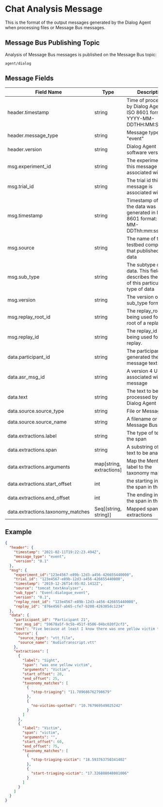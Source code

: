 # Chat Analysis Message

This is the format of the output messages generated by the Dialog Agent when processing files or Message Bus messages.


## Message Bus Publishing Topic

Analysis of Message Bus messages is published on the Message Bus topic:

```
agent/dialog
```


## Message Fields

Field Name              | Type   | Description
---                     | ---    | ---
header.timestamp | string | Time of processing by Dialog Agent, in ISO 8601 format: YYYY-MM-DDTHH:MM:SS.SSSZ
header.message_type | string | Message type, e.g. "event"
header.version | string | Dialog Agent software version
msg.experiment_id | string | The experiment id this message is associated with
msg.trial_id | string | The trial id this message is associated with
msg.timestamp | string | Timestamp of when the data was generated in ISO 8601 format: YYYY-MM-DDThh:mm:ss.ssssZ
msg.source | string | The name of the testbed component that published this data
msg.sub_type | string | The subtype of the data.  This field describes the format of this particular type of data
msg.version | string | The version of the sub_type format
msg.replay_root_id | string | The replay_root_id if being used for the root of a replay.
msg.replay_id | string | The replay_id if being used for a replay.
data.participant_id | string | The participant who generated the message text
data.asr_msg_id | string | A version 4 UUID associated with this message
data.text | string | The text to be processed by the Dialog Agent
data.source.source_type | string | File or Message Bus
data.source.source_name |string | A filename or Message Bus topic
data.extractions.label |string | The type of text in the span
data.extractions.span |string | A substring of the text to be analyzed.
data.extractions.arguments |map[string, extractions]| Map the Mention label to the taxonomy map
data.extractions.start_offset | int | the starting index of the span in the text
data.extractions.end_offset | int | The ending index of the span in the text
data.extractions.taxonomy_matches | Seq[(string, string)] | Mapped span text extractions


## Example
```json
{
  "header": {
    "timestamp": "2021-02-11T19:22:23.494Z",
    "message_type": "event",
    "version": "0.1"
  },
  "msg": {
    "experiment_id":"123e4567-e89b-12d3-a456-426655440000",
    "trial_id": "123e4567-e89b-12d3-a456-426655440000",
    "timestamp": "2019-12-26T14:05:02.1412Z",
    "source": "tomcat_textAnalyzer",
    "sub_type": "Event:dialogue_event",
    "version": "0.1",
    "replay_root_id": "123e4567-e89b-12d3-a456-426655440000",
    "replay_id": "876e4567-ab65-cfe7-b208-426305dc1234"
  },
  "data": {
    "participant_id": "Participant 21",
    "asr_msg_id": "59678a5f-9c5b-451f-8506-04bc020f2cf3",
    "text": "Five because at least I know there was one yellow victim that died so",
    "source": {
      "source_type": "vtt_file",
      "source_name": "AudioTranscript.vtt"
    },
    "extractions": [
      {
        "label": "Sight",
        "span": "was one yellow victim",
        "arguments": "Victim",
        "start_offset": 20,
        "end_offset": 25,
        "taxonomy_matches": [
          {
            "stop-triaging": "11.709686762798679"
          },
          {
            "no-victims-spotted": "10.767969549025242"
          }
        ]
      },
      {
        "label": "Victim",
        "span": "victim",
        "arguments": "",
        "start_offset": 60,
        "end_offset": 75,
        "taxonomy_matches": [
          {
            "stop-triaging-victim": "18.593763750341402"
          },
          {
            "start-triaging-victim": "17.326888048081006"
          }
        ]
      }
    ]
  }
}
```
